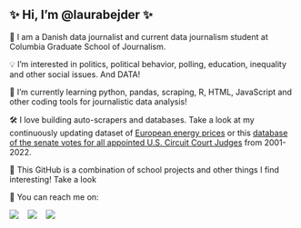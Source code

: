 ## ✨ Hi, I’m @laurabejder ✨

📝 I am a Danish data journalist and current data journalism student at Columbia Graduate School of Journalism. 

💡 I’m interested in politics, political behavior, polling, education, inequality and other social issues. And DATA!

🌱 I’m currently learning python, pandas, scraping, R, HTML, JavaScript and other coding tools for journalistic data analysis!

🛠 I love building auto-scrapers and databases. Take a look at my continuously updating dataset of [European energy prices](https://github.com/laurabejder/european_energy_prices) or this [database of the senate votes for all appointed U.S. Circuit Court Judges](https://github.com/laurabejder?tab=repositories) from 2001-2022.

🌻 This GitHub is a combination of school projects and other things I find interesting! Take a look 

📩 You can reach me on:

<a href="mailto:lj2569@columbia.edu?subject=[GitHub]%20🔥%20Reaching%20out&body=Hi%20Laura%2C%0A%0AI%20saw%20your%20GitHub%20profile%20and%20I%20am%20reaching%20out%20to%20..."><img src="https://img.shields.io/badge/e‑mail-D14836.svg?style=for-the-badge&logo=GMail&logoColor=white"/></a> &nbsp;&nbsp; <a href="https://www.linkedin.com/in/laura-bejder-jensen-812536171/"><img src="https://img.shields.io/badge/linkedin-0077B5.svg?style=for-the-badge&logo=linkedin&logoColor=white"/></a> &nbsp;&nbsp; <a href="https://twitter.com/laurabejder"><img src="https://img.shields.io/badge/twitter-1DA1F2.svg?style=for-the-badge&logo=twitter&logoColor=white"/></a>

<!---
laurabejder/laurabejder is a ✨ special ✨ repository because its `README.md` (this file) appears on your GitHub profile.
You can click the Preview link to take a look at your changes.
--->
